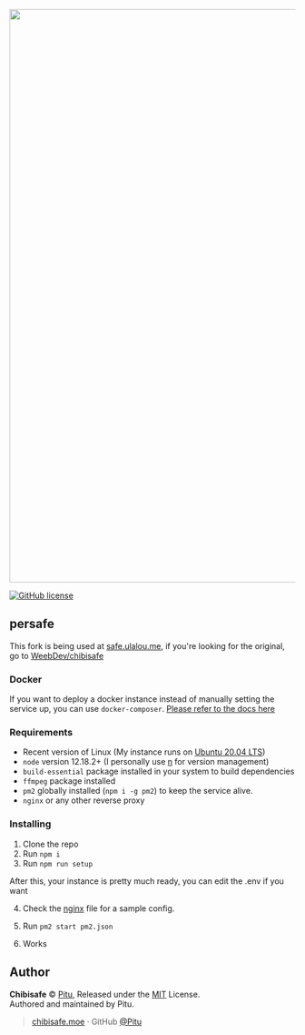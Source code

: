<p align="center">
  <img width="792" height="1008" src="https://safe.ulalou.me/y16n0zb94p3q.png">
</p>

[![GitHub license](https://img.shields.io/badge/license-MIT-blue.svg?style=flat-square)](https://raw.githubusercontent.com/kanadeko/Kuro/master/LICENSE)

## persafe

This fork is being used at [safe.ulalou.me](safe.ulalou.me), if you're looking for the original, go to [WeebDev/chibisafe](github.com/WeebDev/chibisafe)

### Docker
If you want to deploy a docker instance instead of manually setting the service up, you can use `docker-composer`.
[Please refer to the docs here](docs/docker.md)

### Requirements

- Recent version of Linux (My instance runs on [Ubuntu 20.04 LTS](https://ubuntu.com/download/server#downloads))
- `node` version 12.18.2+ (I personally use [n](https://github.com/tj/n) for version management)
- `build-essential` package installed in your system to build dependencies
- `ffmpeg` package installed
- `pm2` globally installed (`npm i -g pm2`) to keep the service alive.
- `nginx` or any other reverse proxy

### Installing

1. Clone the repo
2. Run `npm i`
3. Run `npm run setup`

After this, your instance is pretty much ready, you can edit the .env if you want

4. Check the [nginx](docs/nginx.md) file for a sample config.

5. Run `pm2 start pm2.json`
6. Works

## Author

**Chibisafe** © [Pitu](https://github.com/Pitu), Released under the [MIT](https://github.com/WeebDev/chibisafe/blob/master/LICENSE) License.<br>
Authored and maintained by Pitu.

> [chibisafe.moe](https://chibisafe.moe) · GitHub [@Pitu](https://github.com/Pitu)
